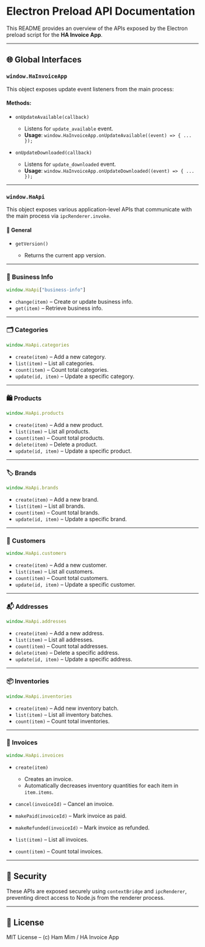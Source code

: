 # Electron Preload API Documentation

This README provides an overview of the APIs exposed by the Electron preload script for the **HA Invoice App**.

---

## 🌐 Global Interfaces

### `window.HaInvoiceApp`

This object exposes update event listeners from the main process:

#### Methods:

* `onUpdateAvailable(callback)`

  * Listens for `update_available` event.
  * **Usage**: `window.HaInvoiceApp.onUpdateAvailable((event) => { ... });`

* `onUpdateDownloaded(callback)`

  * Listens for `update_downloaded` event.
  * **Usage**: `window.HaInvoiceApp.onUpdateDownloaded((event) => { ... });`

---

### `window.HaApi`

This object exposes various application-level APIs that communicate with the main process via `ipcRenderer.invoke`.

#### 🔖 General

* `getVersion()`

  * Returns the current app version.

---

### 📁 Business Info

```js
window.HaApi["business-info"]
```

* `change(item)` – Create or update business info.
* `get(item)` – Retrieve business info.

---

### 🗂️ Categories

```js
window.HaApi.categories
```

* `create(item)` – Add a new category.
* `list(item)` – List all categories.
* `count(item)` – Count total categories.
* `update(id, item)` – Update a specific category.

---

### 🛍️ Products

```js
window.HaApi.products
```

* `create(item)` – Add a new product.
* `list(item)` – List all products.
* `count(item)` – Count total products.
* `delete(item)` – Delete a product.
* `update(id, item)` – Update a specific product.

---

### 🏷️ Brands

```js
window.HaApi.brands
```

* `create(item)` – Add a new brand.
* `list(item)` – List all brands.
* `count(item)` – Count total brands.
* `update(id, item)` – Update a specific brand.

---

### 👥 Customers

```js
window.HaApi.customers
```

* `create(item)` – Add a new customer.
* `list(item)` – List all customers.
* `count(item)` – Count total customers.
* `update(id, item)` – Update a specific customer.

---

### 📬 Addresses

```js
window.HaApi.addresses
```

* `create(item)` – Add a new address.
* `list(item)` – List all addresses.
* `count(item)` – Count total addresses.
* `delete(item)` – Delete a specific address.
* `update(id, item)` – Update a specific address.

---

### 📦 Inventories

```js
window.HaApi.inventories
```

* `create(item)` – Add new inventory batch.
* `list(item)` – List all inventory batches.
* `count(item)` – Count total inventories.

---

### 🧾 Invoices

```js
window.HaApi.invoices
```

* `create(item)`

  * Creates an invoice.
  * Automatically decreases inventory quantities for each item in `item.items`.

* `cancel(invoiceId)` – Cancel an invoice.

* `makePaid(invoiceId)` – Mark invoice as paid.

* `makeRefunded(invoiceId)` – Mark invoice as refunded.

* `list(item)` – List all invoices.

* `count(item)` – Count total invoices.

---

## 🔐 Security

These APIs are exposed securely using `contextBridge` and `ipcRenderer`, preventing direct access to Node.js from the renderer process.

---

## 📄 License

MIT License – (c) Ham Mim / HA Invoice App

